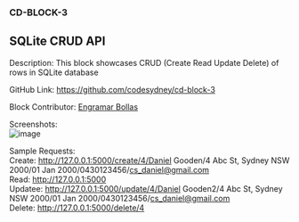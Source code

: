 ### CD-BLOCK-3 ###
## SQLite CRUD API ##

Description: This block showcases CRUD (Create Read Update Delete) of rows in SQLite database

GitHub Link: https://github.com/codesydney/cd-block-3

Block Contributor: [Engramar Bollas](https://au.linkedin.com/in/engramarbollas)

Screenshots:<br/> 
![image](https://github.com/codesydney/cd-block-3/assets/7553347/470a587c-781f-4c95-9aef-377f59350f2b)

Sample Requests:<br>
Create: http://127.0.0.1:5000/create/4/Daniel Gooden/4 Abc St, Sydney NSW 2000/01 Jan 2000/0430123456/cs_daniel@gmail.com <br/>
Read: http://127.0.0.1:5000 <br/>
Updatee: http://127.0.0.1:5000/update/4/Daniel Gooden2/4 Abc St, Sydney NSW 2000/01 Jan 2000/0430123456/cs_daniel@gmail.com <br/>
Delete: http://127.0.0.1:5000/delete/4 <br/>
